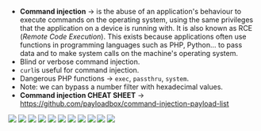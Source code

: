 - **Command injection** -> is the abuse of an application's behaviour to execute commands on the operating system, using the same privileges that the application on a device is running with. It is also known as RCE (*Remote Code Execution*). This exists because applications often use functions in programming languages such as PHP, Python... to pass data and to make system calls on the machine's operating system.
- Blind or verbose command injection.
- `curl`is useful for command injection.
- Dangerous PHP functions -> `exec`, `passthru`, `system`.
- Note: we can bypass a number filter with hexadecimal values.
-  **Command injection CHEAT SHEET** -> https://github.com/payloadbox/command-injection-payload-list

![](./img/ci1.png)
![](./img/ci2.png)
![](./img/ci3.png)
![](./img/ci4.png)
![](./img/ci5.png)
![](./img/ci6.png)
![](./img/ci7.png)
![](./img/ci8.png)
![](./img/ci9.png)
![](./img/ci10.png)
![](./img/ci11.png)